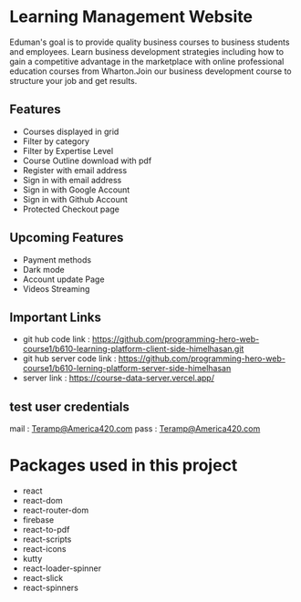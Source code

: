 # Learning Management Website

Eduman's goal is to provide quality business courses to business students and employees. Learn business development strategies including how to gain a competitive advantage in the marketplace with online professional education courses from Wharton.Join our business development course to structure your job and get results.

## Features

- Courses displayed in grid
- Filter by category
- Filter by Expertise Level
- Course Outline download with pdf
- Register with email address
- Sign in with email address
- Sign in with Google Account
- Sign in with Github Account
- Protected Checkout page

## Upcoming Features

- Payment methods
- Dark mode
- Account update Page
- Videos Streaming

## Important Links

- git hub code link : https://github.com/programming-hero-web-course1/b610-learning-platform-client-side-himelhasan.git
- git hub server code link : https://github.com/programming-hero-web-course1/b610-lerning-platform-server-side-himelhasan
- server link : https://course-data-server.vercel.app/

## test user credentials

mail : Teramp@America420.com
pass : Teramp@America420.com

# Packages used in this project

- react
- react-dom
- react-router-dom
- firebase
- react-to-pdf
- react-scripts
- react-icons
- kutty
- react-loader-spinner
- react-slick
- react-spinners
